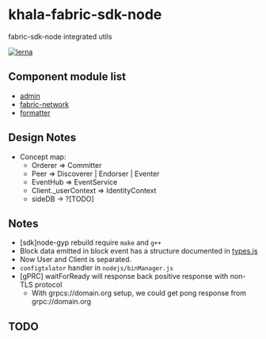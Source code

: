 # khala-fabric-sdk-node
fabric-sdk-node integrated utils

[![lerna](https://img.shields.io/badge/maintained%20with-lerna-cc00ff.svg)](https://lerna.js.org/)

Component module list
---
- [admin](./admin)
- [fabric-network](./fabric-network)
- [formatter](./formatter)

## Design Notes
- Concept map:
    - Orderer => Committer
    - Peer => Discoverer | Endorser | Eventer
    - EventHub => EventService
    - Client._userContext => IdentityContext
    - sideDB -> ?[TODO]
## Notes
- [sdk]node-gyp rebuild require `make` and `g++` 
- Block data emitted in block event has a structure documented in [types.js](./formatter/types.js)
- Now User and Client is separated.    
- `configtxlator` handler in `nodejs/binManager.js`
- [gPRC] waitForReady will response back positive response with non-TLS protocol
    - With grpcs://domain.org setup, we could get pong response from grpc://domain.org    
## TODO
